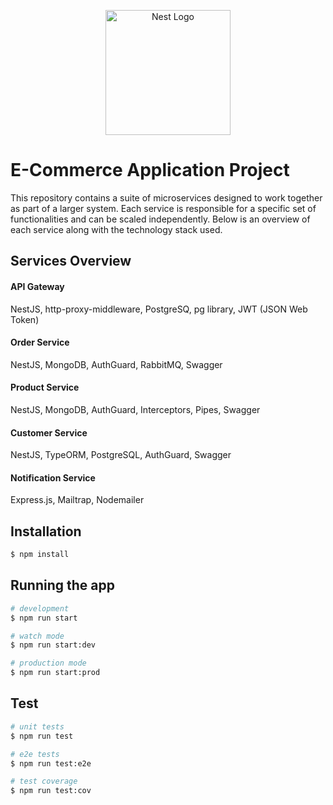 <p align="center">
  <a href="http://nestjs.com/" target="blank"><img src="https://nestjs.com/img/logo-small.svg" width="200" alt="Nest Logo" /></a>
</p>

# **E-Commerce Application Project**

This repository contains a suite of microservices designed to work together as part of a larger system. Each service is responsible for a specific set of functionalities and can be scaled independently. Below is an overview of each service along with the technology stack used.

## Services Overview

#### API Gateway

NestJS, http-proxy-middleware, PostgreSQ, pg library, JWT (JSON Web Token)

#### Order Service

NestJS, MongoDB, AuthGuard, RabbitMQ, Swagger

#### Product Service

NestJS, MongoDB, AuthGuard, Interceptors, Pipes, Swagger

#### Customer Service

NestJS, TypeORM, PostgreSQL, AuthGuard, Swagger

#### Notification Service

Express.js, Mailtrap, Nodemailer

## Installation

```bash
$ npm install
```

## Running the app

```bash
# development
$ npm run start

# watch mode
$ npm run start:dev

# production mode
$ npm run start:prod
```

## Test

```bash
# unit tests
$ npm run test

# e2e tests
$ npm run test:e2e

# test coverage
$ npm run test:cov
```

